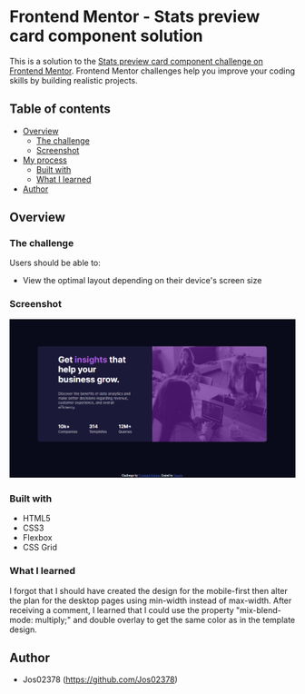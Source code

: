 # Frontend Mentor - Stats preview card component solution

This is a solution to the [Stats preview card component challenge on Frontend Mentor](https://www.frontendmentor.io/challenges/stats-preview-card-component-8JqbgoU62). Frontend Mentor challenges help you improve your coding skills by building realistic projects.

## Table of contents

- [Overview](#overview)
  - [The challenge](#the-challenge)
  - [Screenshot](#screenshot)
- [My process](#my-process)
  - [Built with](#built-with)
  - [What I learned](#what-i-learned)
- [Author](#author)

## Overview

### The challenge

Users should be able to:

- View the optimal layout depending on their device's screen size

### Screenshot

![](./screenshot.PNG)

### Built with

- HTML5
- CSS3
- Flexbox
- CSS Grid

### What I learned

I forgot that I should have created the design for the mobile-first then alter the plan for the desktop pages using min-width instead of max-width. After receiving a comment, I learned that I could use the property "mix-blend-mode: multiply;" and double overlay to get the same color as in the template design.

## Author

- Jos02378 (https://github.com/Jos02378)
